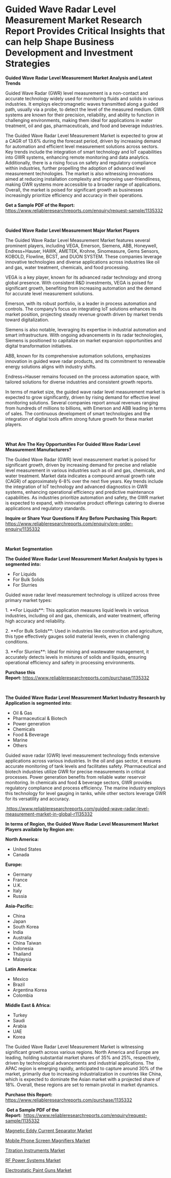 <p><h1>Guided Wave Radar Level Measurement Market Research Report Provides Critical Insights that can help Shape Business Development and Investment Strategies</h1></p><p><strong>Guided Wave Radar Level Measurement Market Analysis and Latest Trends</strong></p>
<p><p>Guided Wave Radar (GWR) level measurement is a non-contact and accurate technology widely used for monitoring fluids and solids in various industries. It employs electromagnetic waves transmitted along a guided path, usually via a probe, to detect the level of the measured medium. GWR systems are known for their precision, reliability, and ability to function in challenging environments, making them ideal for applications in water treatment, oil and gas, pharmaceuticals, and food and beverage industries.</p><p>The Guided Wave Radar Level Measurement Market is expected to grow at a CAGR of 13.6% during the forecast period, driven by increasing demand for automation and efficient level measurement solutions across sectors. Key trends include the integration of smart technology and IoT capabilities into GWR systems, enhancing remote monitoring and data analytics. Additionally, there is a rising focus on safety and regulatory compliance within industries, further propelling the adoption of advanced level measurement technologies. The market is also witnessing innovations aimed at reducing installation complexity and improving user-friendliness, making GWR systems more accessible to a broader range of applications. Overall, the market is poised for significant growth as businesses increasingly prioritize efficiency and accuracy in their operations.</p></p>
<p><strong>Get a Sample PDF of the Report:&nbsp;</strong> <a href="https://www.reliableresearchreports.com/enquiry/request-sample/1135332?utm_campaign=12&utm_medium=2&utm_source=Github&utm_content=ia&utm_term=18022025&utm_id=guided-wave-radar-level-measurement">https://www.reliableresearchreports.com/enquiry/request-sample/1135332</a></p>
<p>&nbsp;</p>
<p><strong>Guided Wave Radar Level Measurement Major Market Players</strong></p>
<p><p>The Guided Wave Radar Level Measurement Market features several prominent players, including VEGA, Emerson, Siemens, ABB, Honeywell, Endress+Hauser, HAWK, AMETEK, Krohne, Sinomeasure, Gems Sensors, KOBOLD, Flowline, BCST, and DUON SYSTEM. These companies leverage innovative technologies and diverse applications across industries like oil and gas, water treatment, chemicals, and food processing.</p><p>VEGA is a key player, known for its advanced radar technology and strong global presence. With consistent R&D investments, VEGA is poised for significant growth, benefiting from increasing automation and the demand for accurate level measurement solutions.</p><p>Emerson, with its robust portfolio, is a leader in process automation and controls. The company’s focus on integrating IoT solutions enhances its market position, projecting steady revenue growth driven by market trends toward digitalization.</p><p>Siemens is also notable, leveraging its expertise in industrial automation and smart infrastructure. With ongoing advancements in its radar technologies, Siemens is positioned to capitalize on market expansion opportunities and digital transformation initiatives.</p><p>ABB, known for its comprehensive automation solutions, emphasizes innovation in guided wave radar products, and its commitment to renewable energy solutions aligns with industry shifts.</p><p>Endress+Hauser remains focused on the process automation space, with tailored solutions for diverse industries and consistent growth reports.</p><p>In terms of market size, the guided wave radar level measurement market is expected to grow significantly, driven by rising demand for effective level monitoring solutions. Several companies report annual revenues ranging from hundreds of millions to billions, with Emerson and ABB leading in terms of sales. The continuous development of smart technologies and the integration of digital tools affirm strong future growth for these market players.</p></p>
<p>&nbsp;</p>
<p><strong>What Are The Key Opportunities For Guided Wave Radar Level Measurement Manufacturers?</strong></p>
<p><p>The Guided Wave Radar (GWR) level measurement market is poised for significant growth, driven by increasing demand for precise and reliable level measurement in various industries such as oil and gas, chemicals, and water treatment. Market data indicates a compound annual growth rate (CAGR) of approximately 6-8% over the next five years. Key trends include the integration of IoT technology and advanced diagnostics in GWR systems, enhancing operational efficiency and predictive maintenance capabilities. As industries prioritize automation and safety, the GWR market is expected to expand, with innovative product offerings catering to diverse applications and regulatory standards.</p></p>
<p><strong>Inquire or Share Your Questions If Any Before Purchasing This Report:</strong> <a href="https://www.reliableresearchreports.com/enquiry/pre-order-enquiry/1135332?utm_campaign=12&utm_medium=2&utm_source=Github&utm_content=ia&utm_term=18022025&utm_id=guided-wave-radar-level-measurement">https://www.reliableresearchreports.com/enquiry/pre-order-enquiry/1135332</a></p>
<p>&nbsp;</p>
<p><strong>Market Segmentation</strong></p>
<p><strong>The Guided Wave Radar Level Measurement Market Analysis by types is segmented into:</strong></p>
<p><ul><li>For Liquids</li><li>For Bulk Solids</li><li>For Slurries</li></ul></p>
<p><p>Guided wave radar level measurement technology is utilized across three primary market types: </p><p>1. **For Liquids**: This application measures liquid levels in various industries, including oil and gas, chemicals, and water treatment, offering high accuracy and reliability. </p><p>2. **For Bulk Solids**: Used in industries like construction and agriculture, this type effectively gauges solid material levels, even in challenging conditions. </p><p>3. **For Slurries**: Ideal for mining and wastewater management, it accurately detects levels in mixtures of solids and liquids, ensuring operational efficiency and safety in processing environments.</p></p>
<p><strong>Purchase this Report:&nbsp;</strong><a href="https://www.reliableresearchreports.com/purchase/1135332?utm_campaign=12&utm_medium=2&utm_source=Github&utm_content=ia&utm_term=18022025&utm_id=guided-wave-radar-level-measurement">https://www.reliableresearchreports.com/purchase/1135332</a></p>
<p>&nbsp;</p>
<p><strong>The Guided Wave Radar Level Measurement Market Industry Research by Application is segmented into:</strong></p>
<p><ul><li>Oil & Gas</li><li>Pharmaceutical & Biotech</li><li>Power generation</li><li>Chemicals</li><li>Food & Beverage</li><li>Marine</li><li>Others</li></ul></p>
<p><p>Guided wave radar (GWR) level measurement technology finds extensive applications across various industries. In the oil and gas sector, it ensures accurate monitoring of tank levels and facilitates safety. Pharmaceutical and biotech industries utilize GWR for precise measurements in critical processes. Power generation benefits from reliable water reservoir monitoring. In chemicals and food & beverage sectors, GWR provides regulatory compliance and process efficiency. The marine industry employs this technology for level gauging in tanks, while other sectors leverage GWR for its versatility and accuracy.</p></p>
<p><a href="https://www.reliableresearchreports.com/guided-wave-radar-level-measurement-market-in-global-r1135332?utm_campaign=12&utm_medium=2&utm_source=Github&utm_content=ia&utm_term=18022025&utm_id=guided-wave-radar-level-measurement">&nbsp;https://www.reliableresearchreports.com/guided-wave-radar-level-measurement-market-in-global-r1135332</a></p>
<p><strong>In terms of Region, the Guided Wave Radar Level Measurement Market Players available by Region are:</strong></p>
<p>
    <p> <strong> North America: </strong>
        <ul>
            <li>United States</li>
            <li>Canada</li>
        </ul>
        </p> 
    <p> <strong> Europe: </strong>
        <ul>
            <li>Germany</li>
            <li>France</li>
            <li>U.K.</li>
            <li>Italy</li>
            <li>Russia</li>
        </ul>
        </p> 
    <p> <strong> Asia-Pacific: </strong>
        <ul>
            <li>China</li>
            <li>Japan</li>
            <li>South Korea</li>
            <li>India</li>
            <li>Australia</li>
            <li>China Taiwan</li>
            <li>Indonesia</li>
            <li>Thailand</li>
            <li>Malaysia</li>
        </ul>
        </p> 
    <p> <strong> Latin America: </strong>
        <ul>
            <li>Mexico</li>
            <li>Brazil</li>
            <li>Argentina Korea</li>
            <li>Colombia</li>
        </ul>
        </p> 
    <p> <strong> Middle East & Africa: </strong>
        <ul>
            <li>Turkey</li>
            <li>Saudi</li>
            <li>Arabia</li>
            <li>UAE</li>
            <li>Korea</li>
        </ul>
    </p>
    </p>
<p><p>The Guided Wave Radar Level Measurement Market is witnessing significant growth across various regions. North America and Europe are leading, holding substantial market shares of 35% and 25%, respectively, driven by technological advancements and industrial applications. The APAC region is emerging rapidly, anticipated to capture around 30% of the market, primarily due to increasing industrialization in countries like China, which is expected to dominate the Asian market with a projected share of 18%. Overall, these regions are set to remain pivotal in market dynamics.</p></p>
<p><strong>Purchase this Report: </strong><a href="https://www.reliableresearchreports.com/purchase/1135332?utm_campaign=12&utm_medium=2&utm_source=Github&utm_content=ia&utm_term=18022025&utm_id=guided-wave-radar-level-measurement">https://www.reliableresearchreports.com/purchase/1135332</a></p>
<p>&nbsp;<strong>Get a Sample PDF of the Report:&nbsp;&nbsp;</strong><a href="https://www.reliableresearchreports.com/enquiry/request-sample/1135332?utm_campaign=12&utm_medium=2&utm_source=Github&utm_content=ia&utm_term=18022025&utm_id=guided-wave-radar-level-measurement">https://www.reliableresearchreports.com/enquiry/request-sample/1135332</a></p>
<p><strong></strong></p>
<p><p><a href="https://github.com/rushanday/Market-Research-Report-List-1/blob/main/magnetic-eddy-current-separator-market.md?utm_campaign=12&utm_medium=2&utm_source=Github&utm_content=ia&utm_term=18022025&utm_id=guided-wave-radar-level-measurement">Magnetic Eddy Current Separator Market</a></p><p><a href="https://github.com/katonmarti489/Market-Research-Report-List-1/blob/main/mobile-phone-screen-magnifiers-market.md?utm_campaign=12&utm_medium=2&utm_source=Github&utm_content=ia&utm_term=18022025&utm_id=guided-wave-radar-level-measurement">Mobile Phone Screen Magnifiers Market</a></p><p><a href="https://github.com/nemcemakoi/Market-Research-Report-List-1/blob/main/titration-instruments-market.md?utm_campaign=12&utm_medium=2&utm_source=Github&utm_content=ia&utm_term=18022025&utm_id=guided-wave-radar-level-measurement">Titration Instruments Market</a></p><p><a href="https://github.com/sadithsondah72/Market-Research-Report-List-1/blob/main/rf-power-systems-market.md?utm_campaign=12&utm_medium=2&utm_source=Github&utm_content=ia&utm_term=18022025&utm_id=guided-wave-radar-level-measurement">RF Power Systems Market</a></p><p><a href="https://github.com/mshiradeth/Market-Research-Report-List-1/blob/main/electrostatic-paint-guns-market.md?utm_campaign=12&utm_medium=2&utm_source=Github&utm_content=ia&utm_term=18022025&utm_id=guided-wave-radar-level-measurement">Electrostatic Paint Guns Market</a></p></p>